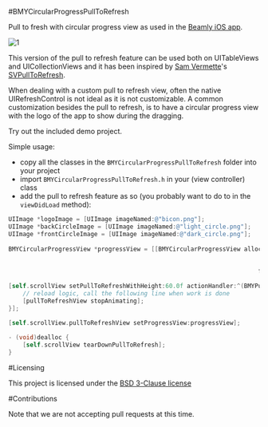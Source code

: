 #BMYCircularProgressPullToRefresh

Pull to fresh with circular progress view as used in the [Beamly iOS app](https://itunes.apple.com/gb/app/beamly-tv-by-zeebox/id454689266?mt=8).

![1](http://ugc-i.zeebox.com/uu7c909116-f781-4222-ba26-f9f6d74f5f0a/c7465b7e-60f4-48c6-8562-eccdda4399ed.gif)

This version of the pull to refresh feature can be used both on UITableViews and UICollectionViews and it has been inspired by [Sam Vermette](http://samvermette.com/)'s [SVPullToRefresh](https://github.com/samvermette/SVPullToRefresh).

When dealing with a custom pull to refresh view, often the native UIRefreshControl is not ideal as it is not customizable.
A common customization besides the pull to refresh, is to have a circular progress view with the logo of the app to show during the dragging.

Try out the included demo project.

Simple usage:

- copy all the classes in the `BMYCircularProgressPullToRefresh` folder into your project
- import `BMYCircularProgressPullToRefresh.h` in your (view controller) class
- add the pull to refresh feature as so (you probably want to do to in the `viewDidLoad` method):

``` objective-c
UIImage *logoImage = [UIImage imageNamed:@"bicon.png"];
UIImage *backCircleImage = [UIImage imageNamed:@"light_circle.png"];
UIImage *frontCircleImage = [UIImage imageNamed:@"dark_circle.png"];
        
BMYCircularProgressView *progressView = [[BMYCircularProgressView alloc] initWithFrame:CGRectMake(0, 0, 25, 25)
                                                                                  logo:logoImage
                                                                       backCircleImage:backCircleImage
                                                                      frontCircleImage:frontCircleImage];
   
[self.scrollView setPullToRefreshWithHeight:60.0f actionHandler:^(BMYPullToRefreshView *pullToRefreshView){
	// reload logic, call the following line when work is done 
    [pullToRefreshView stopAnimating];
}];
    
[self.scrollView.pullToRefreshView setProgressView:progressView];
```

```objective-c
- (void)dealloc {
    [self.scrollView tearDownPullToRefresh];
}

```

#Licensing

This project is licensed under the [BSD 3-Clause license](http://opensource.org/licenses/BSD-3-Clause)

#Contributions

Note that we are not accepting pull requests at this time.
